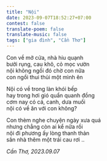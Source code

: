 ```yaml
---
title: "Nội"
date: 2023-09-07T18:52:27+07:00
contest: false
translate-poem: false
translate-music: false
tags: ["gia đình", "Cần Thơ"]
---
```

Con về mở cửa, nhà hiu quạnh  
bưởi rụng, cau khô, cỏ mọc vườn  
nội không ngồi đó chờ con nữa  
con ngồi thui thủi một mình ên  
  
Nội có về trong làn khói bếp  
hay trong hơi gió quẩn quanh đồng  
cơm nay có cá, canh, dưa muối  
nội có về ăn với con không?  
  
Con thèm nghe chuyện ngày xưa quá  
nhưng chẳng còn ai kể nữa rồi  
nội đi phương ấy lòng thanh thản  
sân nhà thêm một trái cau rơi ..  
  
*Cần Thơ, 2023.09.07*